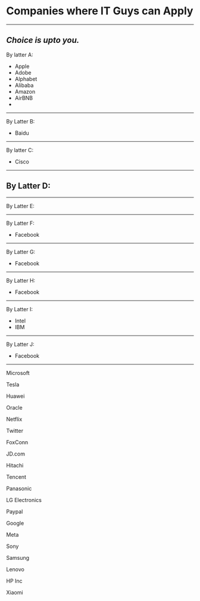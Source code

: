 # Companies where IT Guys can Apply
------------------------------------------------------------------
_Choice is upto you._
------------------------------------------------------------------


By latter A:
- Apple
- Adobe
- Alphabet
- Alibaba
- Amazon
- AirBNB
- 
---------------------------------
By Latter B:
- Baidu


---------------------------------
By latter C:
- Cisco



---------------------------------
By Latter D:
- 
---------------------------------
By Latter E:

---------------------------------

By Latter F:
- Facebook
---------------------------------


By Latter G:
- Facebook
---------------------------------


By Latter H:
- Facebook
---------------------------------

By Latter I:
- Intel
- IBM

---------------------------------

By Latter J:
- Facebook
---------------------------------

Microsoft


Tesla

Huawei

Oracle

Netflix

Twitter

FoxConn

JD.com

Hitachi

Tencent

Panasonic

LG Electronics

Paypal

Google

Meta

Sony

Samsung

Lenovo

HP Inc

Xiaomi
